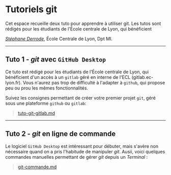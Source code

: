 
# Tutoriels git

Cet espace recueille deux tuto pour apprendre à utiliser git. Les tutos sont rédigés pour les étudiants de l'École centrale de Lyon, qui bénéficient 

[_Stéphane Derrode_](mailto:stephane.derrode@ec-lyon.fr), École Centrale de Lyon, Dpt MI.

---
## Tuto 1 - _git_ avec ```GitHub Desktop```

Ce tuto est rédigé pour les étudiants de l'École centrale de Lyon, qui bénéficient d'un accès à un ```gitlab``` géré en interne de l'ECL (gitlab.ec-lyon.fr). Vous n'aurez pas trop de difficulté à l'adapter à ```github```, qui propose peu ou prou les mêmes fonctionnalités.

Suivez les consignes permettant de créer votre premier projet ```git```, géré sous une plateforme ```github``` ou ```gitlab```: 
> [tuto-git-gitlab.md](./tuto-git-gitlab.md)

---
## Tuto 2 - _git_ en ligne de commande

Le logiciel ```GitHub Desktop``` est intéressant pour débuter, mais s'avère non nécessaire quand on a pris l'habitude de manipuler _git_. Ausii, voici quelques commandes manuelles permettant de gérer _git_ depuis un _Terminal_ :
> [git-commande.md](./git-commande.md)

